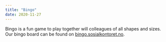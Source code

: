 ```yaml
---
title: "Bingo"
date: 2020-11-27
---
```


Bingo is a fun game to play together will colleagues of all shapes and sizes. Our bingo board can be found on [bingo.sosialkontoret.no](https://bingo.sosialkontoret.no).
